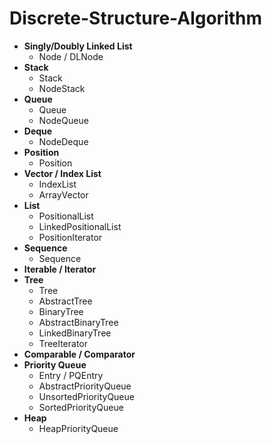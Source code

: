 # Discrete-Structure-Algorithm
- **Singly/Doubly Linked List**
    - Node / DLNode
- **Stack**
  - Stack
  - NodeStack
- **Queue**
  - Queue
  - NodeQueue
- **Deque**
  - NodeDeque
- **Position**
  - Position
- **Vector / Index List**
  - IndexList
  - ArrayVector
- **List**
  - PositionalList
  - LinkedPositionalList
  - PositionIterator
- **Sequence**
  - Sequence
- **Iterable / Iterator**
- **Tree**
  - Tree
  - AbstractTree
  - BinaryTree
  - AbstractBinaryTree
  - LinkedBinaryTree
  - TreeIterator
- **Comparable / Comparator**
- **Priority Queue**
  - Entry / PQEntry
  - AbstractPriorityQueue
  - UnsortedPriorityQueue
  - SortedPriorityQueue
- **Heap**
  - HeapPriorityQueue
